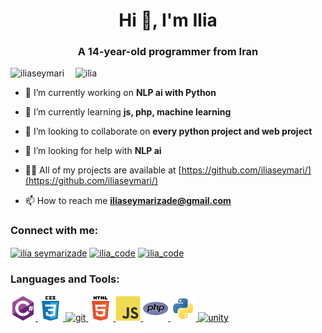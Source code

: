 <h1 align="center">Hi 👋, I'm Ilia</h1>
<h3 align="center">A 14-year-old programmer from Iran</h3>

<img align="right" alt="ilia" width="400" src="https://mir-s3-cdn-cf.behance.net/project_modules/source/06f21a161921919.63cd7887d0a70.gif"> </img>
<p align="left"> <img src="https://komarev.com/ghpvc/?username=iliaseymari&label=Profile%20views&color=0e75b6&style=flat" alt="iliaseymari" /> </p>

- 🔭 I’m currently working on **NLP ai with Python**

- 🌱 I’m currently learning **js, php, machine learning**

- 👯 I’m looking to collaborate on **every python project and web project**

- 🤝 I’m looking for help with **NLP ai**

- 👨‍💻 All of my projects are available at [https://github.com/iliaseymari/](https://github.com/iliaseymari/)

- 📫 How to reach me **iliaseymarizade@gmail.com**

<h3 align="left">Connect with me:</h3>
<p align="left">
<a href="https://linkedin.com/in/ilia seymarizade" target="blank"><img align="center" src="https://raw.githubusercontent.com/rahuldkjain/github-profile-readme-generator/master/src/images/icons/Social/linked-in-alt.svg" alt="ilia seymarizade" height="30" width="40" /></a>
<a href="https://instagram.com/ilia_code" target="blank"><img align="center" src="https://raw.githubusercontent.com/rahuldkjain/github-profile-readme-generator/master/src/images/icons/Social/instagram.svg" alt="ilia_code" height="30" width="40" /></a>
<a href="https://www.youtube.com/c/ilia_code" target="blank"><img align="center" src="https://raw.githubusercontent.com/rahuldkjain/github-profile-readme-generator/master/src/images/icons/Social/youtube.svg" alt="ilia_code" height="30" width="40" /></a>
</p>

<h3 align="left">Languages and Tools:</h3>
<p align="left"> <a href="https://www.w3schools.com/cs/" target="_blank" rel="noreferrer"> <img src="https://raw.githubusercontent.com/devicons/devicon/master/icons/csharp/csharp-original.svg" alt="csharp" width="40" height="40"/> </a> <a href="https://www.w3schools.com/css/" target="_blank" rel="noreferrer"> <img src="https://raw.githubusercontent.com/devicons/devicon/master/icons/css3/css3-original-wordmark.svg" alt="css3" width="40" height="40"/> </a> <a href="https://git-scm.com/" target="_blank" rel="noreferrer"> <img src="https://www.vectorlogo.zone/logos/git-scm/git-scm-icon.svg" alt="git" width="40" height="40"/> </a> <a href="https://www.w3.org/html/" target="_blank" rel="noreferrer"> <img src="https://raw.githubusercontent.com/devicons/devicon/master/icons/html5/html5-original-wordmark.svg" alt="html5" width="40" height="40"/> </a> <a href="https://developer.mozilla.org/en-US/docs/Web/JavaScript" target="_blank" rel="noreferrer"> <img src="https://raw.githubusercontent.com/devicons/devicon/master/icons/javascript/javascript-original.svg" alt="javascript" width="40" height="40"/> </a> <a href="https://www.php.net" target="_blank" rel="noreferrer"> <img src="https://raw.githubusercontent.com/devicons/devicon/master/icons/php/php-original.svg" alt="php" width="40" height="40"/> </a> <a href="https://www.python.org" target="_blank" rel="noreferrer"> <img src="https://raw.githubusercontent.com/devicons/devicon/master/icons/python/python-original.svg" alt="python" width="40" height="40"/> </a> <a href="https://unity.com/" target="_blank" rel="noreferrer" > <img src="https://www.vectorlogo.zone/logos/unity3d/unity3d-icon.svg" alt="unity" width="40" style="color: black;" height="40"/> </a> </p>



